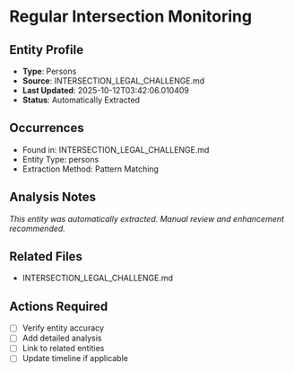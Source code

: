 # Regular Intersection Monitoring

## Entity Profile
- **Type**: Persons
- **Source**: INTERSECTION_LEGAL_CHALLENGE.md
- **Last Updated**: 2025-10-12T03:42:06.010409
- **Status**: Automatically Extracted

## Occurrences
- Found in: INTERSECTION_LEGAL_CHALLENGE.md
- Entity Type: persons
- Extraction Method: Pattern Matching

## Analysis Notes
*This entity was automatically extracted. Manual review and enhancement recommended.*

## Related Files
- INTERSECTION_LEGAL_CHALLENGE.md

## Actions Required
- [ ] Verify entity accuracy
- [ ] Add detailed analysis
- [ ] Link to related entities
- [ ] Update timeline if applicable
